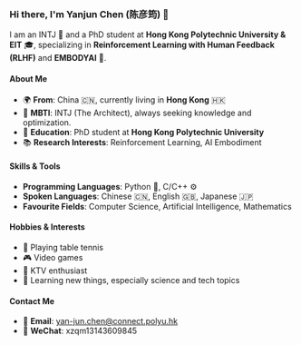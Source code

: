 ### Hi there, I'm Yanjun Chen (陈彦筠) 👋

I am an INTJ 🧠 and a PhD student at **Hong Kong Polytechnic University & EIT** 🎓, specializing in **Reinforcement Learning with Human Feedback (RLHF)** and **EMBODYAI** 🤖.

#### About Me
- 🌍 **From**: China 🇨🇳, currently living in **Hong Kong** 🇭🇰
- 🎯 **MBTI**: INTJ (The Architect), always seeking knowledge and optimization.
- 🏫 **Education**: PhD student at **Hong Kong Polytechnic University**  
- 📚 **Research Interests**: Reinforcement Learning, AI Embodiment

#### Skills & Tools
- **Programming Languages**: Python 🐍, C/C++ ⚙️
- **Spoken Languages**: Chinese 🇨🇳, English 🇬🇧, Japanese 🇯🇵
- **Favourite Fields**: Computer Science, Artificial Intelligence, Mathematics

#### Hobbies & Interests
- 🏓 Playing table tennis
- 🎮 Video games
- 🎤 KTV enthusiast
- 📖 Learning new things, especially science and tech topics

#### Contact Me
- 📧 **Email**: [yan-jun.chen@connect.polyu.hk](mailto:yan-jun.chen@connect.polyu.hk)
- 💬 **WeChat**: xzqm13143609845
